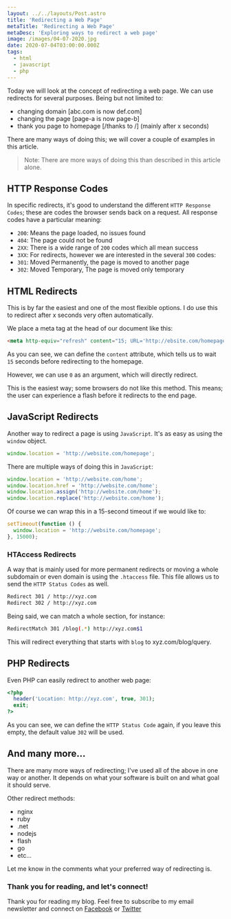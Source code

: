 ```yaml
---
layout: ../../layouts/Post.astro
title: 'Redirecting a Web Page'
metaTitle: 'Redirecting a Web Page'
metaDesc: 'Exploring ways to redirect a web page'
image: /images/04-07-2020.jpg
date: 2020-07-04T03:00:00.000Z
tags:
  - html
  - javascript
  - php
---
```


Today we will look at the concept of redirecting a web page. We can use redirects for several purposes. Being but not limited to:

- changing domain [abc.com is now def.com]
- changing the page [page-a is now page-b]
- thank you page to homepage [/thanks to /] (mainly after x seconds)

There are many ways of doing this; we will cover a couple of examples in this article.

> Note: There are more ways of doing this than described in this article alone.

## HTTP Response Codes

In specific redirects, it's good to understand the different `HTTP Response Codes`; these are codes the browser sends back on a request. All response codes have a particular meaning:

- `200`: Means the page loaded, no issues found
- `404`: The page could not be found
- `2XX`: There is a wide range of `200` codes which all mean success
- `3XX`: For redirects, however we are interested in the several `300` codes:
- `301`: Moved Permanently, the page is moved to another page
- `302`: Moved Temporary, The page is moved only temporary

## HTML Redirects

This is by far the easiest and one of the most flexible options. I do use this to redirect after x seconds very often automatically.

We place a meta tag at the head of our document like this:

```html
<meta http-equiv="refresh" content="15; URL='http://ebsite.com/homepage'" />
```

As you can see, we can define the `content` attribute, which tells us to wait `15` seconds before redirecting to the homepage.

However, we can use `0` as an argument, which will directly redirect.

This is the easiest way; some browsers do not like this method. This means; the user can experience a flash before it redirects to the end page.

## JavaScript Redirects

Another way to redirect a page is using `JavaScript`.
It's as easy as using the `window` object.

```js
window.location = 'http://website.com/homepage';
```

There are multiple ways of doing this in `JavaScript`:

```js
window.location = 'http://website.com/home';
window.location.href = 'http://website.com/home';
window.location.assign('http://website.com/home');
window.location.replace('http://website.com/home');
```

Of course we can wrap this in a 15-second timeout if we would like to:

```js
setTimeout(function () {
  window.location = 'http://website.com/homepage';
}, 15000);
```

### HTAccess Redirects

A way that is mainly used for more permanent redirects or moving a whole subdomain or even domain is using the `.htaccess` file.
This file allows us to send the `HTTP Status Codes` as well.

```bash
Redirect 301 / http://xyz.com
Redirect 302 / http://xyz.com
```

Being said, we can match a whole section, for instance:

```bash
RedirectMatch 301 /blog(.*) http://xyz.com$1
```

This will redirect everything that starts with `blog` to xyz.com/blog/query.

## PHP Redirects

Even PHP can easily redirect to another web page:

```php
<?php
  header('Location: http://xyz.com', true, 301);
  exit;
?>
```

As you can see, we can define the `HTTP Status Code` again, if you leave this empty, the default value `302` will be used.

## And many more...

There are many more ways of redirecting; I've used all of the above in one way or another.
It depends on what your software is built on and what goal it should serve.

Other redirect methods:

- nginx
- ruby
- .net
- nodejs
- flash
- go
- etc...

Let me know in the comments what your preferred way of redirecting is.

### Thank you for reading, and let's connect!

Thank you for reading my blog. Feel free to subscribe to my email newsletter and connect on [Facebook](https://www.facebook.com/DailyDevTipsBlog) or [Twitter](https://twitter.com/DailyDevTips1)
